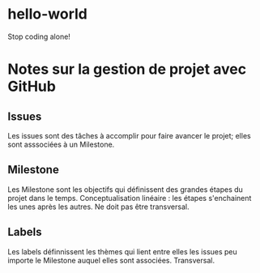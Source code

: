 # hello-world
Stop coding alone!

# Notes sur la gestion de projet avec GitHub
## Issues
Les issues sont des tâches à accomplir pour faire avancer le projet; elles sont asssociées à un Milestone.

## Milestone
Les Milestone sont les objectifs qui définissent des grandes étapes du projet dans le temps. Conceptualisation linéaire : les étapes s'enchainent les unes après les autres. Ne doit pas être transversal.

## Labels
Les labels définnissent les thèmes qui lient entre elles les issues peu importe le Milestone auquel elles sont associées. Transversal.
